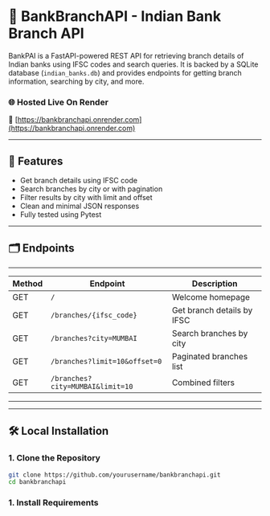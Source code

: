# 🏦 BankBranchAPI - Indian Bank Branch API

BankPAI is a FastAPI-powered REST API for retrieving branch details of Indian banks using IFSC codes and search queries. It is backed by a SQLite database (`indian_banks.db`) and provides endpoints for getting branch information, searching by city, and more.

### 🌐 Hosted Live On Render
🔗 [https://bankbranchapi.onrender.com](https://bankbranchapi.onrender.com)

---

## 🚀 Features

- Get branch details using IFSC code
- Search branches by city or with pagination
- Filter results by city with limit and offset
- Clean and minimal JSON responses
- Fully tested using Pytest

---

## 🗂️ Endpoints

------------------------------------------------------------------------------------
| Method | Endpoint                          | Description                         |
|--------|-----------------------------------|-------------------------------------|
| GET    | `/`                               | Welcome homepage                    |
| GET    | `/branches/{ifsc_code}`           | Get branch details by IFSC          |
| GET    | `/branches?city=MUMBAI`           | Search branches by city             |
| GET    | `/branches?limit=10&offset=0`     | Paginated branches list             |
| GET    | `/branches?city=MUMBAI&limit=10`  | Combined filters                    |
------------------------------------------------------------------------------------
---

## 🛠️ Local Installation

### 1. Clone the Repository

```bash
git clone https://github.com/yourusername/bankbranchapi.git
cd bankbranchapi
```
### 1.  Install Requirements
